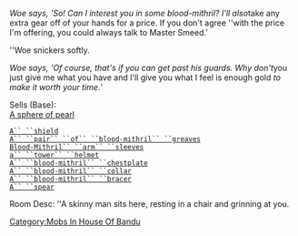 *Woe says, 'So! Can I interest you in some blood-mithril? I'll also*take
any extra gear off of your hands for a price. If you don't agree ''with
the price I'm offering, you could always talk to Master Smeed.'

''Woe snickers softly.

*Woe says, 'Of course, that's if you can get past his guards. Why
don't*you just give me what you have and I'll give you what I feel is
enough gold *to make it worth your time.*'

Sells (Base):  
[A sphere of pearl](Sphere_of_Pearl.md "wikilink")

[`A`` ``shield`](Shield.md "wikilink")  
[`A`` ``pair`` ``of`` ``blood-mithril`` ``greaves`](Blood-Mithril_Greaves.md "wikilink")  
[`Blood-Mithril`` ``arm`` ``sleeves`](Blood-Mithril_Sleeves.md "wikilink")  
[`a`` ``tower`` ``helmet`](Tower_Helmet.md "wikilink")  
[`A`` ``blood-mithril`` ``chestplate`](Blood-Mithril_Chestplate.md "wikilink")  
[`A`` ``blood-mithril`` ``collar`](Blood-Mithril_Collar.md "wikilink")  
[`A`` ``blood-mithril`` ``bracer`](Blood-Mithril_Bracer.md "wikilink")  
[`A`` ``spear`](Spear.md "wikilink")

Room Desc: ''A skinny man sits here, resting in a chair and grinning at
you.  

[Category:Mobs In House Of
Bandu](Category:Mobs_In_House_Of_Bandu "wikilink")
